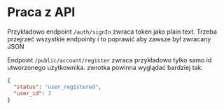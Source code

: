 # Praca z API

Przykładowo endpoint `/auth/signIn` zwraca token jako plain text. Trzeba przejrzeć wszystkie endpointy i to poprawić aby zawsze był zwracany JSON

Endpoint `/public/account/register` zwraca przykładowo tylko samo id utworzonego użytkownika. zwrotka powinna wyglądać bardziej tak:

```json
{
  "status": "user_registered",
  "user_id": 2
}
```